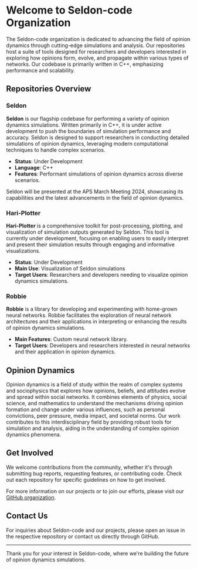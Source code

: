 # Welcome to Seldon-code Organization

The Seldon-code organization is dedicated to advancing the field of opinion dynamics through cutting-edge simulations and analysis. Our repositories host a suite of tools designed for researchers and developers interested in exploring how opinions form, evolve, and propagate within various types of networks. Our codebase is primarily written in C++, emphasizing performance and scalability.

## Repositories Overview

### Seldon

**Seldon** is our flagship codebase for performing a variety of opinion dynamics simulations. Written primarily in C++, it is under active development to push the boundaries of simulation performance and accuracy. Seldon is designed to support researchers in conducting detailed simulations of opinion dynamics, leveraging modern computational techniques to handle complex scenarios.

- **Status**: Under Development
- **Language**: C++
- **Features**: Performant simulations of opinion dynamics across diverse scenarios.

Seldon will be presented at the APS March Meeting 2024, showcasing its capabilities and the latest advancements in the field of opinion dynamics.

### Hari-Plotter

**Hari-Plotter** is a comprehensive toolkit for post-processing, plotting, and visualization of simulation outputs generated by Seldon. This tool is currently under development, focusing on enabling users to easily interpret and present their simulation results through engaging and informative visualizations.

- **Status**: Under Development
- **Main Use**: Visualization of Seldon simulations
- **Target Users**: Researchers and developers needing to visualize opinion dynamics simulations.

### Robbie

**Robbie** is a library for developing and experimenting with home-grown neural networks. Robbie facilitates the exploration of neural network architectures and their applications in interpreting or enhancing the results of opinion dynamics simulations.

- **Main Features**: Custom neural network library.
- **Target Users**: Developers and researchers interested in neural networks and their application in opinion dynamics.

## Opinion Dynamics

Opinion dynamics is a field of study within the realm of complex systems and sociophysics that explores how opinions, beliefs, and attitudes evolve and spread within social networks. It combines elements of physics, social science, and mathematics to understand the mechanisms driving opinion formation and change under various influences, such as personal convictions, peer pressure, media impact, and societal norms. Our work contributes to this interdisciplinary field by providing robust tools for simulation and analysis, aiding in the understanding of complex opinion dynamics phenomena.

## Get Involved

We welcome contributions from the community, whether it's through submitting bug reports, requesting features, or contributing code. Check out each repository for specific guidelines on how to get involved.

For more information on our projects or to join our efforts, please visit our [GitHub organization](https://github.com/Seldon-code).

## Contact Us

For inquiries about Seldon-code and our projects, please open an issue in the respective repository or contact us directly through GitHub.

---

Thank you for your interest in Seldon-code, where we're building the future of opinion dynamics simulations.
